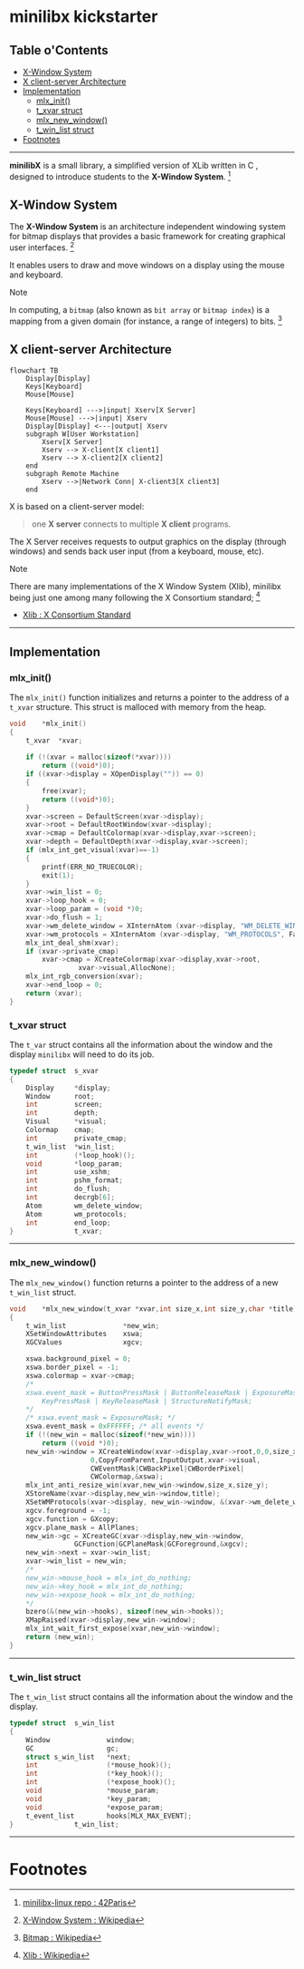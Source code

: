 # minilibx kickstarter

## Table o'Contents
<!-- mtoc-start -->

* [X-Window System](#x-window-system)
* [X client-server Architecture](#x-client-server-architecture)
* [Implementation](#implementation)
  * [mlx_init()](#mlx_init)
  * [t_xvar struct](#t_xvar-struct)
  * [mlx_new_window()](#mlx_new_window)
  * [t_win_list struct](#t_win_list-struct)
* [Footnotes](#footnotes)

<!-- mtoc-end -->
___

**minilibX** is a small library, a simplified version of XLib written in C , designed to introduce students to the **X-Window System**. [^1]

## X-Window System

The **X-Window System** is an architecture independent windowing system for bitmap displays that provides a basic framework for creating graphical user interfaces. [^2]

It enables users to draw and move windows on a display using the mouse and keyboard.

> [!Note]
>
> In computing, a `bitmap` (also known as `bit array` or `bitmap index`) is a mapping from a given domain (for instance, a range of integers) to bits. [^3]

## X client-server Architecture

```mermaid
flowchart TB
	Display[Display]
	Keys[Keyboard]
	Mouse[Mouse]

	Keys[Keyboard] --->|input| Xserv[X Server]
	Mouse[Mouse] --->|input| Xserv
	Display[Display] <---|output| Xserv
	subgraph W[User Workstation]
		Xserv[X Server]
		Xserv --> X-client[X client1]
		Xserv --> X-client2[X client2]
	end
	subgraph Remote Machine
		Xserv -->|Network Conn| X-client3[X client3]
	end
```

X is based on a client-server model: 

> one **X server** connects to multiple **X client** programs.

The X Server receives requests to output graphics on the display (through windows) and sends back user input (from a keyboard, mouse, etc).

> [!Note]
>
> There are many implementations of the X Window System (Xlib), minilibx being just one among many following the X Consortium standard; [^4]
> - [Xlib : X Consortium Standard](https://www.x.org/releases/current/doc/libX11/libX11/libX11.html)
___

## Implementation

### mlx_init()

The `mlx_init()` function initializes and returns a pointer to the address of a `t_xvar` structure. This struct is malloced with memory from the heap. 
```c
void	*mlx_init()
{
	t_xvar	*xvar;
	
	if (!(xvar = malloc(sizeof(*xvar))))
		return ((void*)0);
	if ((xvar->display = XOpenDisplay("")) == 0)
	{
		free(xvar);
		return ((void*)0);
	}
	xvar->screen = DefaultScreen(xvar->display);
	xvar->root = DefaultRootWindow(xvar->display);
	xvar->cmap = DefaultColormap(xvar->display,xvar->screen);
	xvar->depth = DefaultDepth(xvar->display,xvar->screen);
	if (mlx_int_get_visual(xvar)==-1)
	{
		printf(ERR_NO_TRUECOLOR);
		exit(1);
	}
	xvar->win_list = 0;
	xvar->loop_hook = 0;
	xvar->loop_param = (void *)0;
	xvar->do_flush = 1;
	xvar->wm_delete_window = XInternAtom (xvar->display, "WM_DELETE_WINDOW", False);
	xvar->wm_protocols = XInternAtom (xvar->display, "WM_PROTOCOLS", False);
	mlx_int_deal_shm(xvar);
	if (xvar->private_cmap)
		xvar->cmap = XCreateColormap(xvar->display,xvar->root,
				 xvar->visual,AllocNone);
	mlx_int_rgb_conversion(xvar);
	xvar->end_loop = 0;
	return (xvar);
}
```

### t_xvar struct

The `t_var` struct contains all the information about the window and the display `minilibx` will need to do its job.

```c
typedef struct	s_xvar 
{
	Display		*display;
	Window		root;
	int			screen;
	int			depth;
	Visual		*visual;
	Colormap	cmap;
	int			private_cmap;
	t_win_list	*win_list;
	int			(*loop_hook)();
	void		*loop_param;
	int			use_xshm;
	int			pshm_format;
	int			do_flush;
	int			decrgb[6];
	Atom		wm_delete_window;
	Atom		wm_protocols;
	int 		end_loop;
}				t_xvar;
```
___

### mlx_new_window()

The `mlx_new_window()` function returns a pointer to the address of a new `t_win_list` struct.
```c
void	*mlx_new_window(t_xvar *xvar,int size_x,int size_y,char *title)
{
	t_win_list				*new_win;
	XSetWindowAttributes	xswa;
	XGCValues				xgcv;

	xswa.background_pixel = 0;
	xswa.border_pixel = -1;
	xswa.colormap = xvar->cmap;
	/*
	xswa.event_mask = ButtonPressMask | ButtonReleaseMask | ExposureMask |
		KeyPressMask | KeyReleaseMask | StructureNotifyMask;
	*/
	/* xswa.event_mask = ExposureMask; */
	xswa.event_mask = 0xFFFFFF;	/* all events */
	if (!(new_win = malloc(sizeof(*new_win))))
		return ((void *)0);
	new_win->window = XCreateWindow(xvar->display,xvar->root,0,0,size_x,size_y,
					0,CopyFromParent,InputOutput,xvar->visual,
					CWEventMask|CWBackPixel|CWBorderPixel|
					CWColormap,&xswa);
	mlx_int_anti_resize_win(xvar,new_win->window,size_x,size_y);
	XStoreName(xvar->display,new_win->window,title);
	XSetWMProtocols(xvar->display, new_win->window, &(xvar->wm_delete_window), 1);
	xgcv.foreground = -1;
	xgcv.function = GXcopy;
	xgcv.plane_mask = AllPlanes;
	new_win->gc = XCreateGC(xvar->display,new_win->window,
				GCFunction|GCPlaneMask|GCForeground,&xgcv);
	new_win->next = xvar->win_list;
	xvar->win_list = new_win;
	/*
	new_win->mouse_hook = mlx_int_do_nothing;
	new_win->key_hook = mlx_int_do_nothing;
	new_win->expose_hook = mlx_int_do_nothing;
	*/
	bzero(&(new_win->hooks), sizeof(new_win->hooks));
	XMapRaised(xvar->display,new_win->window);
	mlx_int_wait_first_expose(xvar,new_win->window);
	return (new_win);
}
```
___

### t_win_list struct

The `t_win_list` struct contains all the information about the window and the display.
```c
typedef struct	s_win_list
{
	Window				window;
	GC					gc;
	struct s_win_list	*next;
	int					(*mouse_hook)();
	int					(*key_hook)();
	int					(*expose_hook)();
	void				*mouse_param;
	void				*key_param;
	void				*expose_param;
	t_event_list		hooks[MLX_MAX_EVENT];
}				t_win_list;
```

___

# Footnotes

[^1]: [minilibx-linux repo : 42Paris](https://github.com/42Paris/minilibx-linux)
[^2]: [X-Window System : Wikipedia](https://en.wikipedia.org/wiki/X-Window_System)
[^3]: [Bitmap : Wikipedia](https://en.wikipedia.org/wiki/Bitmap)
[^4]: [Xlib : Wikipedia](https://en.wikipedia.org/wiki/Xlib)
